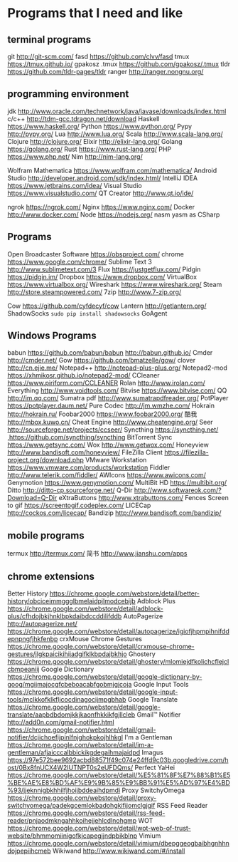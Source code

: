 # Programs that I need and like

## terminal programs
git http://git-scm.com/
fasd https://github.com/clvv/fasd
tmux https://tmux.github.io/
gpakosz .tmux https://github.com/gpakosz/.tmux
tldr https://github.com/tldr-pages/tldr
ranger http://ranger.nongnu.org/

## programming environment
jdk http://www.oracle.com/technetwork/java/javase/downloads/index.html
c/c++ http://tdm-gcc.tdragon.net/download
Haskell https://www.haskell.org/
Python https://www.python.org/
Pypy http://pypy.org/
Lua http://www.lua.org/
Scala http://www.scala-lang.org/
Clojure http://clojure.org/
Elixir http://elixir-lang.org/
Golang https://golang.org/
Rust https://www.rust-lang.org/
PHP https://www.php.net/
Nim http://nim-lang.org/

Wolfram Mathematica https://www.wolfram.com/mathematica/
Android Studio http://developer.android.com/sdk/index.html/
IntelliJ IDEA https://www.jetbrains.com/idea/
Visual Studio https://www.visualstudio.com/
QT Creator http://www.qt.io/ide/

ngrok https://ngrok.com/
Nginx https://www.nginx.com/
Docker http://www.docker.com/
Node https://nodejs.org/
nasm yasm as
CSharp

## Programs
Open Broadcaster Software https://obsproject.com/
chrome https://www.google.com/chrome/
Sublime Text 3 http://www.sublimetext.com/3
Flux https://justgetflux.com/
Pidgin https://pidgin.im/
Dropbox https://www.dropbox.com/
VirtualBox https://www.virtualbox.org/
Wireshark https://www.wireshark.org/
Steam http://store.steampowered.com/
7zip http://www.7-zip.org/

Cow https://github.com/cyfdecyf/cow
Lantern http://getlantern.org/
ShadowSocks `sudo pip install shadowsocks`
GoAgent

## Windows Programs
babun https://github.com/babun/babun http://babun.github.io/
Cmder http://cmder.net/
Gow https://github.com/bmatzelle/gow/
clover http://cn.ejie.me/
Notepad++ http://notepad-plus-plus.org/
Notepad2-mod https://xhmikosr.github.io/notepad2-mod/
CCleaner https://www.piriform.com/CCLEANER
Rolan http://www.irolan.com/
Everything http://www.voidtools.com/
Bitvise https://www.bitvise.com/
QQ http://im.qq.com/
Sumatra pdf http://www.sumatrapdfreader.org/
PotPlayer https://potplayer.daum.net/
Pure Codec http://jm.wmzhe.com/
Hokrain http://hokrain.ru/
Foobar2000 https://www.foobar2000.org/
酷我 http://mbox.kuwo.cn/
Cheat Engine http://www.cheatengine.org/
Seer http://sourceforge.net/projects/ccseer/
Syncthing https://syncthing.net/ ,https://github.com/syncthing/syncthing
BitTorrent Sync https://www.getsync.com/
Wox http://www.getwox.com/
Honeyview http://www.bandisoft.com/honeyview/
FileZilla Client https://filezilla-project.org/download.php
VMware Workstation https://www.vmware.com/products/workstation
Fiddler http://www.telerik.com/fiddler/
AWIcons https://www.awicons.com/
Genymotion https://www.genymotion.com/
MultiBit HD https://multibit.org/
Ditto http://ditto-cp.sourceforge.net/
Q-Dir http://www.softwareok.com/?Download=Q-Dir
eXtraButtons http://www.xtrabuttons.com/
Fences
Screen to gif https://screentogif.codeplex.com/
LICECap http://cockos.com/licecap/
Bandizip http://www.bandisoft.com/bandizip/

## mobile programs
termux http://termux.com/
简书 http://www.jianshu.com/apps

## chrome extensions
Better History https://chrome.google.com/webstore/detail/better-history/obciceimmggglbmelaidpjlmodcebijb
Adblock Plus https://chrome.google.com/webstore/detail/adblock-plus/cfhdojbkjhnklbpkdaibdccddilifddb
AutoPagerize http://autopagerize.net/ https://chrome.google.com/webstore/detail/autopagerize/igiofjhpmpihnifddepnpngfjhkfenbp
crxMouse Chrome Gestures https://chrome.google.com/webstore/detail/crxmouse-chrome-gestures/jlgkpaicikihijadgifklkbpdajbkhjo
Ghostery https://chrome.google.com/webstore/detail/ghostery/mlomiejdfkolichcflejclcbmpeaniij
Google Dictionary https://chrome.google.com/webstore/detail/google-dictionary-by-goog/mgijmajocgfcbeboacabfgobmjgjcoja
Google Input Tools https://chrome.google.com/webstore/detail/google-input-tools/mclkkofklkfljcocdinagocijmpgbhab
Google Translate https://chrome.google.com/webstore/detail/google-translate/aapbdbdomjkkjkaonfhkkikfgjllcleb
Gmail™ Notifier http://add0n.com/gmail-notifier.html https://chrome.google.com/webstore/detail/gmail-notifier/dcjichoefijpinlfnjghokpkojhlhkgl
I'm a Gentleman https://chrome.google.com/webstore/detail/im-a-gentleman/afjaicccalbbickikgdegaihmajaidpd
Imagus https://97e572bee9692acbd88571f49c074e24ffd9c03b.googledrive.com/host/0Bx8fnUCX4W2IUTNPT0s2eUFDQms/
Perfect YaHei https://chrome.google.com/webstore/detail/%E5%81%8F%E7%88%B1%E5%BE%AE%E8%BD%AF%E9%9B%85%E9%BB%91%E5%AD%97%E4%BD%93/jjeknnigbkhhilfjhoijbddeaihdpmdi
Proxy SwitchyOmega https://chrome.google.com/webstore/detail/proxy-switchyomega/padekgcemlokbadohgkifijomclgjgif
RSS Feed Reader https://chrome.google.com/webstore/detail/rss-feed-reader/pnjaodmkngahhkoihejjehlcdlnohgmp
WOT https://chrome.google.com/webstore/detail/wot-web-of-trust-website/bhmmomiinigofkjcapegjjndpbikblnp
Vimium https://chrome.google.com/webstore/detail/vimium/dbepggeogbaibhgnhhndojpepiihcmeb
Wikiwand http://www.wikiwand.com/#/install